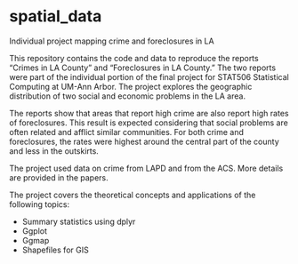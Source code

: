 # spatial_data
Individual project mapping crime and foreclosures in LA


This repository contains the code and data to reproduce the reports “Crimes in LA County” and “Foreclosures in LA County.” The two reports were part of the individual portion of the final project for STAT506 Statistical Computing at UM-Ann Arbor. The project explores the geographic distribution of two social and economic problems in the LA area. 

The reports show that areas that report high crime are also report high rates of foreclosures. This result is expected considering that social problems are often related and afflict similar communities. For both crime and foreclosures, the rates were highest around the central part of the county and less in the outskirts. 

The project used data on crime from LAPD and from the ACS. More details are provided in the papers. 

The project covers the theoretical concepts and applications of the following topics:

-	Summary statistics using dplyr
-	Ggplot
-	Ggmap
-	Shapefiles for GIS

